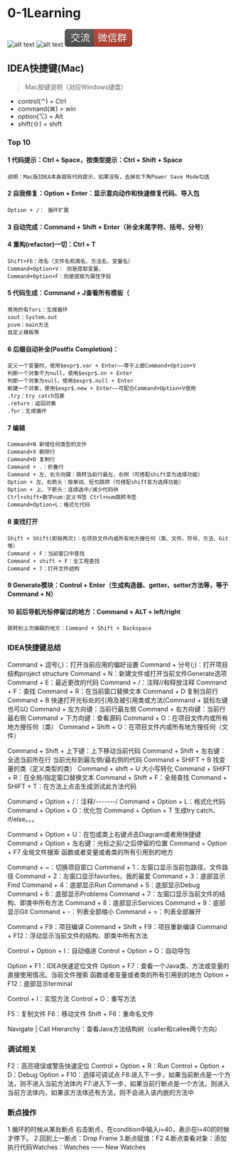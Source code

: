 # 0-1Learning

![alt text](../static/common/svg/luoxiaosheng.svg "公众号")
![alt text](../static/common/svg/luoxiaosheng_learning.svg "学习")
![alt text](../static/common/svg/luoxiaosheng_wechat.svg "微信")


## IDEA快捷键(Mac)

> Mac按键说明（对应Windows键盘）
- control(⌃) = Ctrl
- command(⌘) = win
- option(⌥) = Alt
- shift(⇧) = shift

### Top 10
#### 1 代码提示：Ctrl + Space，按类型提示：Ctrl + Shift + Space
    说明：Mac版IDEA本身就有代码提示，如果没有，去掉右下角Power Save Mode勾选 
#### 2 自我修复：Option + Enter：显示意向动作和快速修复代码、导入包
    Option + /： 循环扩展
#### 3 自动完成：Command + Shift + Enter（补全末尾字符、括号、分号）
#### 4 重构(refactor)一切：Ctrl + T
    Shift+F6：改名（文件名和类名、方法名、变量名）
    Command+Option+V： 则是提取变量，
    Command+Option+F：则是提取为属性字段
#### 5 代码生成：Command + J查看所有模板（
    常用的有fori：生成循环
    sout：System.out
    psvm：main方法
    自定义模板等
#### 6 后缀自动补全(Postfix Completion)：
    定义一个变量时，使用$expr$.var + Enter——等于上面Command+Option+V
    判断一个对象不为null，使用$expr$.nn + Enter
    判断一个对象为null，使用$expr$.null + Enter
    新建一个对象，使用$expr$.new + Enter——可配合Command+Option+V使用
    .try：try catch包裹
    .return：返回对象
    .for：生成循环
#### 7 编辑
    Command+N 新增任何类型的文件
    Command+X 删除行
    Command+D 复制行
    Command + .：折叠行
    Command + 左、右方向键：跳转当前行最左、右侧（可搭配shift变为选择功能）
    Option + 左、右箭头：按单词、短句跳转（可搭配shift变为选择功能）
    Option + 上、下箭头：连续选中/减少代码块
    Ctrl+shift+数字num:定义书签 Ctrl+num跳转书签
    Command+Option+L：格式化代码

#### 8 查找打开
    Shift + Shift(即按两次)：在项目文件内或所有地方搜任何（类、文件、符号、方法、Git等）
    Command + F：当前窗口中查找
    Command + shift + F：全工程查找
    Command + 7：打开文件结构

#### 9 Generate模块：Control + Enter（生成构造器、getter、setter方法等，等于Command + N）

#### 10 前后导航光标停留过的地方：Command + ALT + left/right    
    跳转到上次编辑的地方：Command + Shift + Backspace

### IDEA快捷键总结
Command + 逗号(,)：打开当前应用的偏好设置
Command + 分号(;)：打开项目结构project structure
Command + N：新建文件或打开当前文件Generate选项
Command + E：最近更改的代码
Command + /：注释//和释放注释
Command + F：查找
Command + R：在当前窗口替换文本
Command + D 复制当前行
Command + B 快速打开光标处的引用及被引用类或方法(Command + 鼠标左键也可以)
Command + 左方向键：当前行最左侧
Command + 右方向键：当前行最右侧
Command + 下方向键：查看源码
Command + O：在项目文件内或所有地方搜任何（类）
Command + Shift + O：在项目文件内或所有地方搜任何（文件）


Command + Shift + 上下键：上下移动当前代码
Command + Shift + 左右键：全选当前所在行 当前光标到最左侧/最右侧的代码
Command + SHIFT + B  找变量的类（定义类型的类）
Command + shift + U 大小写转化
Command + SHIFT + R：在全局/指定窗口替换文本
Command + Shift + F：全局查找
Command + SHIFT + T：在方法上点击生成测试此方法代码


Command + Option + /：注释/*-------*/
Command + Option + L：格式化代码
Command + Option + O：优化包
Command + Option + T  生成try catch、if/else。。。

Command + Option + U：在包或类上右键点击Diagram或者用快捷键
Command + Option + 左右键：光标之前/之后停留的位置
Command + Option + F7  全局文件搜索 函数或者变量或者类的所有引用到的地方


Command + ~：切换项目窗口
Command + 1：左窗口显示当前包路径，文件路径
Command + 2：左窗口显示favorites，我的最爱
Command + 3：底部显示Find
Command + 4：底部显示Run
Command + 5：底部显示Debug
Command + 6：底部显示Problems
Command + 7：左窗口显示当前文件的结构、即类中所有方法
Command + 8：底部显示Services
Command + 9：底部显示Git
Command + -：列表全部缩小
Command + =：列表全部展开

Command + F9：项目编译
Command + Shift + F9：项目重新编译
Command + F12：浮动显示当前文件的结构、即类中所有方法

Control + Option + I：自动缩进
Control + Option + O：自动导包

Option + F1：IDEA快速定位文件
Option + F7：查看一个Java类、方法或变量的直接使用情况。当前文件搜索 函数或者变量或者类的所有引用到的地方
Option + F12：底部显示terminal

Control + I：实现方法
Control + O：重写方法

F5：复制文件
F6：移动文件
Shift + F6：重命名文件

Navigate | Call Hierarchy：查看Java方法结构树（caller和callee两个方向）

### 调试相关
F2：高亮错误或警告快速定位
Control + Option + R：Run
Control + Option + D：Debug
Option + F10：选择可调试点
F8:进入下一步，如果当前断点是一个方法，则不进入当前方法体内
F7:进入下一步，如果当前行断点是一个方法，则进入当前方法体内，如果该方法体还有方法，则不会进入该内嵌的方法中

### 断点操作
1.循环的时候从某处断点
右击断点，在condition中输入i=40，表示在i=40的时候才停下。
2.回到上一断点：Drop Frame
3.断点赋值：F2
4.断点查看对象：添加执行代码Watches：Watches —— New Watches












